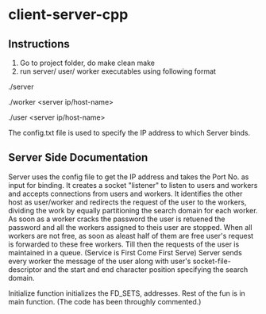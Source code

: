 # client-server-cpp


Instructions
----------------------------------------------------------------------------------------------
1. Go to project folder, do 
make clean
make
2. run server/ user/ worker executables using following format

./server <server-port>

./worker <server ip/host-name> <server-port>

./user <server ip/host-name> <server-port> <hash> <passwd-length> <binary-string>

The config.txt file is used to specify the IP address to which Server binds.



Server Side Documentation
----------------------------------------------------------------------------------------------------------
Server uses the config file to get the IP address and takes the Port No. as input for binding.
It creates a socket "listener" to listen to users and workers and accepts connections from 
users and workers.
It identifies the other host as user/worker and redirects the request of the user to the workers,
 dividing the work by equally partitioning the search domain for each worker. As soon as a 
worker cracks the password the user is retuened the password and all the workers assigned to 
theis user are stopped. When all workers are not free, as soon as aleast half of them are free user's
 request is forwarded to these free workers. Till then the requests of the user is maintained in a queue.
(Service is First Come First Serve)
Server sends every worker the message of the user along with user's socket-file-descriptor and the 
start and end character position specifying the search domain.

Initialize function initializes the FD_SETS, addresses. Rest of the fun is in main function.
(The code has been throughly commented.)


